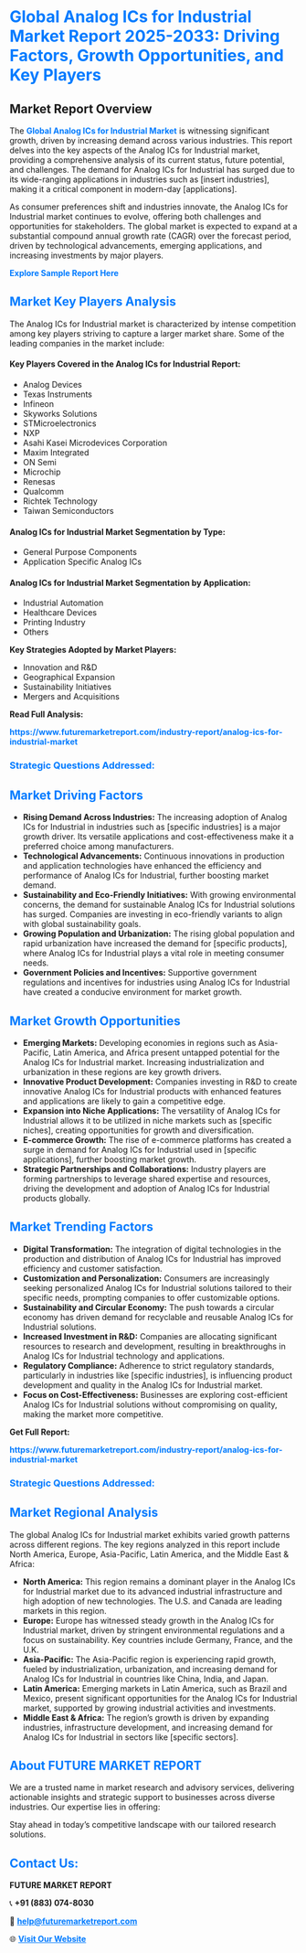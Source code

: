 <h1 style="color: #007BFF;">Global Analog ICs for Industrial Market Report 2025-2033: Driving Factors, Growth Opportunities, and Key Players</h1>

<section id="overview">
<h2>Market Report Overview</h2>
<p>The <a href="https://www.futuremarketreport.com/industry-report/analog-ics-for-industrial-market" style="color: #007BFF; text-decoration: none;"><strong>Global Analog ICs for Industrial Market</strong></a> is witnessing significant growth, driven by increasing demand across various industries. This report delves into the key aspects of the Analog ICs for Industrial market, providing a comprehensive analysis of its current status, future potential, and challenges. The demand for Analog ICs for Industrial has surged due to its wide-ranging applications in industries such as [insert industries], making it a critical component in modern-day [applications].</p>
<p>As consumer preferences shift and industries innovate, the Analog ICs for Industrial market continues to evolve, offering both challenges and opportunities for stakeholders. The global market is expected to expand at a substantial compound annual growth rate (CAGR) over the forecast period, driven by technological advancements, emerging applications, and increasing investments by major players.</p>
</section>

<section id="overview">
<p><a href="https://www.futuremarketreport.com/request-sample/reportId=45535" style="color: #007BFF; text-decoration: none;"><strong>Explore Sample Report Here</strong></a></p>
</section>

<section id="key-players">
<h2 style="color: #007BFF;">Market Key Players Analysis</h2>
<p>The Analog ICs for Industrial market is characterized by intense competition among key players striving to capture a larger market share. Some of the leading companies in the market include:</p>
<h4>Key Players Covered in the Analog ICs for Industrial Report:</h4>
<ul><li>Analog Devices</li><li>Texas Instruments</li><li>Infineon</li><li>Skyworks Solutions</li><li>STMicroelectronics</li><li>NXP</li><li>Asahi Kasei Microdevices Corporation</li><li>Maxim Integrated</li><li>ON Semi</li><li>Microchip</li><li>Renesas</li><li>Qualcomm</li><li>Richtek Technology</li><li>Taiwan Semiconductors</li></ul>
<h4>Analog ICs for Industrial Market Segmentation by Type:</h4>
<ul><li>General Purpose Components</li><li>Application Specific Analog ICs</li></ul>

<h4>Analog ICs for Industrial Market Segmentation by Application:</h4>
<ul><li>Industrial Automation</li><li>Healthcare Devices</li><li>Printing Industry</li><li>Others</li></ul>
<p><strong>Key Strategies Adopted by Market Players:</strong></p>
<ul>
<li>Innovation and R&D</li>
<li>Geographical Expansion</li>
<li>Sustainability Initiatives</li>
<li>Mergers and Acquisitions</li>
</ul>
</section>

<section>
<p><strong>Read Full Analysis: </strong></p><a href="https://www.futuremarketreport.com/industry-report/analog-ics-for-industrial-market" style="color: #007BFF; text-decoration: none;"><strong>https://www.futuremarketreport.com/industry-report/analog-ics-for-industrial-market</strong></a>
<h3 style="color: #007BFF;">Strategic Questions Addressed:</h3>
</section>

<section id="driving-factors">
<h2 style="color: #007BFF;">Market Driving Factors</h2>
<ul>
<li><strong>Rising Demand Across Industries:</strong> The increasing adoption of Analog ICs for Industrial in industries such as [specific industries] is a major growth driver. Its versatile applications and cost-effectiveness make it a preferred choice among manufacturers.</li>
<li><strong>Technological Advancements:</strong> Continuous innovations in production and application technologies have enhanced the efficiency and performance of Analog ICs for Industrial, further boosting market demand.</li>
<li><strong>Sustainability and Eco-Friendly Initiatives:</strong> With growing environmental concerns, the demand for sustainable Analog ICs for Industrial solutions has surged. Companies are investing in eco-friendly variants to align with global sustainability goals.</li>
<li><strong>Growing Population and Urbanization:</strong> The rising global population and rapid urbanization have increased the demand for [specific products], where Analog ICs for Industrial plays a vital role in meeting consumer needs.</li>
<li><strong>Government Policies and Incentives:</strong> Supportive government regulations and incentives for industries using Analog ICs for Industrial have created a conducive environment for market growth.</li>
</ul>
</section>

<section id="growth-opportunities">
<h2 style="color: #007BFF;">Market Growth Opportunities</h2>
<ul>
<li><strong>Emerging Markets:</strong> Developing economies in regions such as Asia-Pacific, Latin America, and Africa present untapped potential for the Analog ICs for Industrial market. Increasing industrialization and urbanization in these regions are key growth drivers.</li>
<li><strong>Innovative Product Development:</strong> Companies investing in R&D to create innovative Analog ICs for Industrial products with enhanced features and applications are likely to gain a competitive edge.</li>
<li><strong>Expansion into Niche Applications:</strong> The versatility of Analog ICs for Industrial allows it to be utilized in niche markets such as [specific niches], creating opportunities for growth and diversification.</li>
<li><strong>E-commerce Growth:</strong> The rise of e-commerce platforms has created a surge in demand for Analog ICs for Industrial used in [specific applications], further boosting market growth.</li>
<li><strong>Strategic Partnerships and Collaborations:</strong> Industry players are forming partnerships to leverage shared expertise and resources, driving the development and adoption of Analog ICs for Industrial products globally.</li>
</ul>
</section>

<section id="trending-factors">
<h2 style="color: #007BFF;">Market Trending Factors</h2>
<ul>
<li><strong>Digital Transformation:</strong> The integration of digital technologies in the production and distribution of Analog ICs for Industrial has improved efficiency and customer satisfaction.</li>
<li><strong>Customization and Personalization:</strong> Consumers are increasingly seeking personalized Analog ICs for Industrial solutions tailored to their specific needs, prompting companies to offer customizable options.</li>
<li><strong>Sustainability and Circular Economy:</strong> The push towards a circular economy has driven demand for recyclable and reusable Analog ICs for Industrial solutions.</li>
<li><strong>Increased Investment in R&D:</strong> Companies are allocating significant resources to research and development, resulting in breakthroughs in Analog ICs for Industrial technology and applications.</li>
<li><strong>Regulatory Compliance:</strong> Adherence to strict regulatory standards, particularly in industries like [specific industries], is influencing product development and quality in the Analog ICs for Industrial market.</li>
<li><strong>Focus on Cost-Effectiveness:</strong> Businesses are exploring cost-efficient Analog ICs for Industrial solutions without compromising on quality, making the market more competitive.</li>
</ul>
</section>

<section>
<p><strong>Get Full Report: </strong></p><a href="https://www.futuremarketreport.com/industry-report/analog-ics-for-industrial-market" style="color: #007BFF; text-decoration: none;"><strong>https://www.futuremarketreport.com/industry-report/analog-ics-for-industrial-market</strong></a>
<h3 style="color: #007BFF;">Strategic Questions Addressed:</h3>
</section>


<section id="regional-analysis">
<h2 style="color: #007BFF;">Market Regional Analysis</h2>
<p>The global Analog ICs for Industrial market exhibits varied growth patterns across different regions. The key regions analyzed in this report include North America, Europe, Asia-Pacific, Latin America, and the Middle East & Africa:</p>
<ul>
<li><strong>North America:</strong> This region remains a dominant player in the Analog ICs for Industrial market due to its advanced industrial infrastructure and high adoption of new technologies. The U.S. and Canada are leading markets in this region.</li>
<li><strong>Europe:</strong> Europe has witnessed steady growth in the Analog ICs for Industrial market, driven by stringent environmental regulations and a focus on sustainability. Key countries include Germany, France, and the U.K.</li>
<li><strong>Asia-Pacific:</strong> The Asia-Pacific region is experiencing rapid growth, fueled by industrialization, urbanization, and increasing demand for Analog ICs for Industrial in countries like China, India, and Japan.</li>
<li><strong>Latin America:</strong> Emerging markets in Latin America, such as Brazil and Mexico, present significant opportunities for the Analog ICs for Industrial market, supported by growing industrial activities and investments.</li>
<li><strong>Middle East & Africa:</strong> The region’s growth is driven by expanding industries, infrastructure development, and increasing demand for Analog ICs for Industrial in sectors like [specific sectors].</li>
</ul>
</section>

<footer>
<h2 style="color: #007BFF;">About FUTURE MARKET REPORT</h2>
<p>We are a trusted name in market research and advisory services, delivering actionable insights and strategic support to businesses across diverse industries. Our expertise lies in offering:</p>

<p>Stay ahead in today’s competitive landscape with our tailored research solutions.</p>

<h2 style="color: #007BFF;">Contact Us:</h2>
<p><strong>FUTURE MARKET REPORT</strong></p>
<p>📞 <strong>+91 (883) 074-8030</strong></p>
<p>📧 <strong><a href="mailto:help@futuremarketreport.com" style="color: #007BFF;">help@futuremarketreport.com</a></strong></p>
<p>🌐 <strong><a href="https://www.futuremarketreport.com/" style="color: #007BFF;">Visit Our Website</a></strong></p>
</footer>